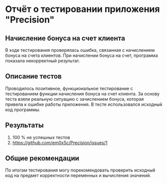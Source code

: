 # Отчёт о тестировании приложения "Precision"

## Начисление бонуса на счет клиента

В ходе тестирования проверялась ошибка, связанная с начислением бонуса на счета клиентов. При начислении бонуса на счет, программа показала некорректный результат.

## Описание тестов

Проводилось позитивное, функциональное тестирование с тестированием функции начисления бонуса на счет клиента. За основу теста взяли реальную ситуацию с зачислением бонуса, которая привела к ошибке работы приложения. В тесте использовался исходный код программы.

## Результаты

1. 100 % не успешных тестов
2. https://github.com/em0x5c/Precision/issues/1

## Общие рекомендации
По итогам тестирования могу порекомендовать проверить исходный код на предмет корректности переменных и вычисления значений.